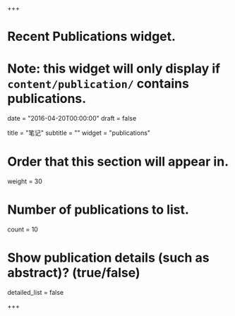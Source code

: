 +++
# Recent Publications widget.
# Note: this widget will only display if `content/publication/` contains publications.

date = "2016-04-20T00:00:00"
draft = false

title = "笔记"
subtitle = ""
widget = "publications"

# Order that this section will appear in.
weight = 30

# Number of publications to list.
count = 10

# Show publication details (such as abstract)? (true/false)
detailed_list = false

+++

